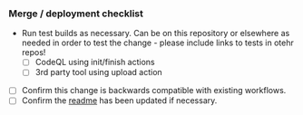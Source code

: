 ### Merge / deployment checklist

- Run test builds as necessary. Can be on this repository or elsewhere as needed in order to test the change - please include links to tests in otehr repos!
  - [ ] CodeQL using init/finish actions
  - [ ] 3rd party tool using upload action
- [ ] Confirm this change is backwards compatible with existing workflows.
- [ ] Confirm the [readme](https://github.com/github/codeql-action/blob/master/README.md) has been updated if necessary.